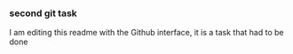 ### second git task

I am editing this readme with the Github interface, it is a task that had to be done
